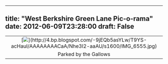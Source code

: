 
---
title: "West Berkshire Green Lane Pic-o-rama"
date: 2012-06-09T23:28:00
draft: False
---

<table align="center" cellpadding="0" cellspacing="0" style="margin-left: auto; margin-right: auto; text-align: center;"><tbody><tr><td style="text-align: center;">[<img src="http://4.bp.blogspot.com/-9jEQb5asYLw/T9YS-acHauI/AAAAAAAACaA/Nhe3I2-aaAU/s320/IMG_6555.jpg"/>](http://4.bp.blogspot.com/-9jEQb5asYLw/T9YS-acHauI/AAAAAAAACaA/Nhe3I2-aaAU/s1600/IMG_6555.jpg)</td></tr><tr><td style="text-align: center;">Parked by the Gallows</td></tr></tbody></table>

